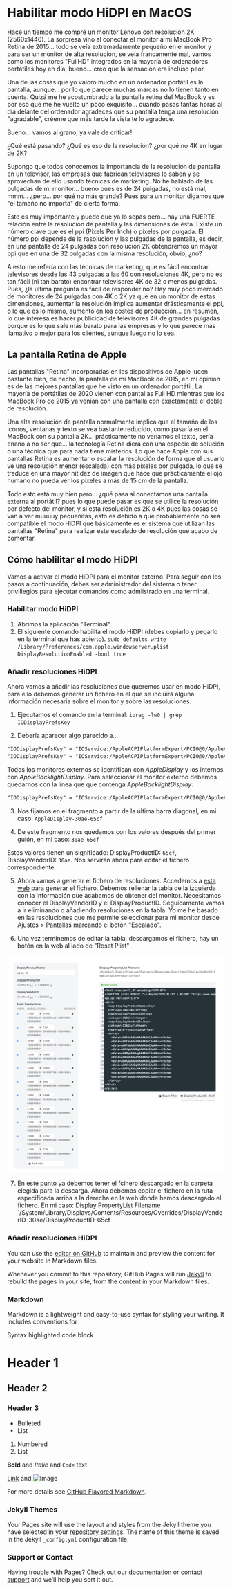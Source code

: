 # Habilitar modo HiDPI en MacOS

Hace un tiempo me compré un monitor Lenovo con resolución 2K (2560x1440). La sorpresa vino al conectar el monitor a mi MacBook Pro Retina de 2015... todo se veía extremadamente pequeño en el monitor y para ser un monitor de alta resolución, se veía francamente mal, vamos como los monitores "FullHD" integrados en la mayoría de ordenadores portátiles hoy en día, bueno... creo que la sensación era incluso peor. 

Una de las cosas que yo valoro mucho en un ordenador portátil es la pantalla, aunque... por lo que parece muchas marcas no lo tienen tanto en cuenta. Quizá me he acostumbrado a la pantalla retina del MacBook y es por eso que me he vuelto un poco exquisito... cuando pasas tantas horas al día delante del ordenador agradeces que su pantalla tenga una resolución "agradable", créeme que más tarde la vista te lo agradece.

Bueno... vamos al grano, ya vale de criticar!

¿Qué está pasando? ¿Qué es eso de la resolución? ¿por qué no 4K en lugar de 2K?

Supongo que todos conocemos la importancia de la resolución de pantalla en un televisor, las empresas que fabrican televisores lo saben y se aprovechan de ello usando técnicas de marketing. No he hablado de las pulgadas de mi monitor... bueno pues es de 24 pulgadas, no está mal, mmm... ¿pero... por qué no más grande? Pues para un monitor digamos que "el tamaño no importa" de cierta forma.

Esto es muy importante y puede que ya lo sepas pero... hay una FUERTE relación entre la resolución de pantalla y las dimensiones de ésta. Existe un número clave que es el ppi (Pixels Per Inch) o píxeles por pulgada. El número ppi depende de la rasolución y las pulgadas de la pantalla, es decir, en una pantalla de 24 pulgadas con resolución 2K obtendremos un mayor ppi que en una de 32 pulgadas con la misma resolución, obvio, ¿no? 

A esto me refería con las técnicas de marketing, que es fácil encontrar televisores desde las 43 pulgadas a las 60 con resoluciones 4K, pero no es tan fácil (ni tan barato) encontrar televisores 4K de 32 o menos pulgadas. Pues, ¿la última pregunta es fácil de responder no? Hay muy poco mercado de monitores de 24 pulgadas con 4K o 2K ya que en un monitor de estas dimensiones, aumentar la resolución implica aumentar drásticamente el ppi, o lo que es lo mismo, aumento en los costes de producción... en resumen, lo que interesa es hacer publicidad de televisores 4K de grandes pulgadas porque es lo que sale más barato para las empresas y lo que parece más llamativo o mejor para los clientes, aunque luego no lo sea.


## La pantalla Retina de Apple

Las pantallas "Retina" incorporadas en los dispositivos de Apple lucen bastante bien, de hecho, la pantalla de mi MacBook de 2015, en mi opinión es de las mejores pantallas que he visto en un ordenador portátil. La mayoría de portátiles de 2020 vienen con pantallas Full HD mientras que los MacBook Pro de 2015 ya venían con una pantalla con exactamente el doble de resolución. 

Una alta resolución de pantalla normalmente implica que el tamaño de los iconos, ventanas y texto se vea bastante reducido, como pasaría en el MacBook con su pantalla 2K... prácticamente no veríamos el texto, sería enano a no ser que... la tecnología Retina diera con una especie de solución o una técnica que para nada tiene misterios. Lo que hace Apple con sus pantallas Retina es aumentar o escalar la resolución de forma que el usuario ve una resolución menor (escalada) con más píxeles por pulgada, lo que se traduce en una mayor nitidez de imagen que hace que prácticamente el ojo humano no pueda ver los píxeles a más de 15 cm de la pantalla. 

Todo esto está muy bien pero... ¿qué pasa si conectamos una pantalla externa al portátil? pues lo que puede pasar es que se utilice la resolución por defecto del monitor, y si esta resolución es 2K o 4K pues las cosas se van a ver muuuuy pequeñitas, esto es debido a que probablemente no sea compatible el modo HiDPI que básicamente es el sistema que utilizan las pantallas "Retina" para realizar este escalado de resolución que acabo de comentar.


## Cómo hablilitar el modo HiDPI

Vamos a activar el modo HiDPI para el monitor externo. Para seguir con los pasos a continuación, debes ser administrador del sistema o tener priviliegios para ejecutar comandos como admiistrado en una terminal.

### Habilitar modo HiDPI
1) Abrimos la aplicación "Terminal".
2) El siguiente comando habilita el modo HiDPI (debes copiarlo y pegarlo en la terminal que has abierto).
`sudo defaults write /Library/Preferences/com.apple.windowserver.plist DisplayResolutionEnabled -bool true`

### Añadir resoluciones HiDPI
Ahora vamos a añadir las resoluciones que queremos usar en modo HiDPI, para ello debemos generar un fichero en el que se incluirá alguna información necesaria sobre el monitor y sobre las resoluciones. 

1) Ejecutamos el comando en la terminal:
`ioreg -lw0 | grep IODisplayPrefsKey`

2) Debería aparecer algo parecido a...
```markdown
"IODisplayPrefsKey" = "IOService:/AppleACPIPlatformExpert/PCI0@0/AppleACPIPCI/IGPU@2/AppleIntelFramebuffer@0/display0/AppleBacklightDisplay-610-a029"
"IODisplayPrefsKey" = "IOService:/AppleACPIPlatformExpert/PCI0@0/AppleACPIPCI/IGPU@2/AppleIntelFramebuffer@2/display0/AppleDisplay-30ae-65cf"
```

Todos los monitores externos se identifican con _AppleDisplay_ y los internos con _AppleBacklightDisplay_. Para seleccionar el monitor externo debemos quedarnos con la línea que que contenga _AppleBacklightDisplay_:
```markdown
"IODisplayPrefsKey" = "IOService:/AppleACPIPlatformExpert/PCI0@0/AppleACPIPCI/IGPU@2/AppleIntelFramebuffer@2/display0/AppleDisplay-30ae-65cf"
```
3) Nos fijamos en el fragmento a partir de la última barra diagonal, en mi caso: `AppleDisplay-30ae-65cf`

4) De este fragmento nos quedamos con los valores después del primer guión, en mi caso: `30ae-65cf`

Estos valores tienen un significado: DisplayProductID: `65cf`, DisplayVendorID: `30ae`. Nos servirán ahora para editar el fichero correspondiente.

5) Ahora vamos a generar el fichero de resoluciones. Accedemos a [esta web](https://codeclou.github.io/Display-Override-PropertyList-File-Parser-and-Generator-with-HiDPI-Support-For-Scaled-Resolutions/) para generar el fichero. Debemos rellenar la tabla de la izquierda con la información que acabamos de obtener del monitor. Necesitamos conocer el DisplayVendorID y el DisplayProductID. Seguidamente vamos a ir eliminando o añadiendo resoluciones en la tabla. Yo me he basado en las resoluciones que me permite seleccionar para mi monitor desde Ajustes > Pantallas marcando el botón "Escalado".

6) Una vez terminemos de editar la tabla, descargamos el fichero, hay un botón en la web al lado de "Reset Plist"

![Image](image-1.png)

7) En este punto ya debemos tener el fcihero descargado en la carpeta elegida para la descarga. Ahora debemos copiar el fichero en la ruta especificada arriba a la derecha en la web donde hemos descargado el fichero. En mi caso:
Display PropertyList Filename
`/System/Library/Displays/Contents/Resources/Overrides/DisplayVendorID-30ae/DisplayProductID-65cf



### Añadir resoluciones HiDPI

You can use the [editor on GitHub](https://github.com/yeddar/tutorials/edit/gh-pages/index.md) to maintain and preview the content for your website in Markdown files.

Whenever you commit to this repository, GitHub Pages will run [Jekyll](https://jekyllrb.com/) to rebuild the pages in your site, from the content in your Markdown files.

### Markdown

Markdown is a lightweight and easy-to-use syntax for styling your writing. It includes conventions for





Syntax highlighted code block

# Header 1
## Header 2
### Header 3

- Bulleted
- List

1. Numbered
2. List

**Bold** and _Italic_ and `Code` text

[Link](url) and ![Image](src)


For more details see [GitHub Flavored Markdown](https://guides.github.com/features/mastering-markdown/).

### Jekyll Themes

Your Pages site will use the layout and styles from the Jekyll theme you have selected in your [repository settings](https://github.com/yeddar/tutorials/settings). The name of this theme is saved in the Jekyll `_config.yml` configuration file.

### Support or Contact

Having trouble with Pages? Check out our [documentation](https://docs.github.com/categories/github-pages-basics/) or [contact support](https://github.com/contact) and we’ll help you sort it out.
